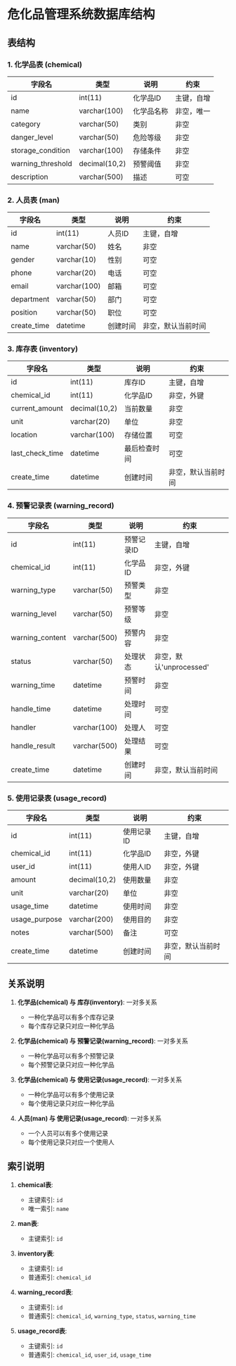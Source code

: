 # 危化品管理系统数据库结构

## 表结构

### 1. 化学品表 (chemical)
| 字段名 | 类型 | 说明 | 约束 |
|-------|------|------|------|
| id | int(11) | 化学品ID | 主键，自增 |
| name | varchar(100) | 化学品名称 | 非空，唯一 |
| category | varchar(50) | 类别 | 非空 |
| danger_level | varchar(50) | 危险等级 | 非空 |
| storage_condition | varchar(100) | 存储条件 | 非空 |
| warning_threshold | decimal(10,2) | 预警阈值 | 非空 |
| description | varchar(500) | 描述 | 可空 |

### 2. 人员表 (man)
| 字段名 | 类型 | 说明 | 约束 |
|-------|------|------|------|
| id | int(11) | 人员ID | 主键，自增 |
| name | varchar(50) | 姓名 | 非空 |
| gender | varchar(10) | 性别 | 可空 |
| phone | varchar(20) | 电话 | 可空 |
| email | varchar(100) | 邮箱 | 可空 |
| department | varchar(50) | 部门 | 可空 |
| position | varchar(50) | 职位 | 可空 |
| create_time | datetime | 创建时间 | 非空，默认当前时间 |

### 3. 库存表 (inventory)
| 字段名 | 类型 | 说明 | 约束 |
|-------|------|------|------|
| id | int(11) | 库存ID | 主键，自增 |
| chemical_id | int(11) | 化学品ID | 非空，外键 |
| current_amount | decimal(10,2) | 当前数量 | 非空 |
| unit | varchar(20) | 单位 | 非空 |
| location | varchar(100) | 存储位置 | 可空 |
| last_check_time | datetime | 最后检查时间 | 可空 |
| create_time | datetime | 创建时间 | 非空，默认当前时间 |

### 4. 预警记录表 (warning_record)
| 字段名 | 类型 | 说明 | 约束 |
|-------|------|------|------|
| id | int(11) | 预警记录ID | 主键，自增 |
| chemical_id | int(11) | 化学品ID | 非空，外键 |
| warning_type | varchar(50) | 预警类型 | 非空 |
| warning_level | varchar(50) | 预警等级 | 非空 |
| warning_content | varchar(500) | 预警内容 | 非空 |
| status | varchar(50) | 处理状态 | 非空，默认'unprocessed' |
| warning_time | datetime | 预警时间 | 非空 |
| handle_time | datetime | 处理时间 | 可空 |
| handler | varchar(100) | 处理人 | 可空 |
| handle_result | varchar(500) | 处理结果 | 可空 |
| create_time | datetime | 创建时间 | 非空，默认当前时间 |

### 5. 使用记录表 (usage_record)
| 字段名 | 类型 | 说明 | 约束 |
|-------|------|------|------|
| id | int(11) | 使用记录ID | 主键，自增 |
| chemical_id | int(11) | 化学品ID | 非空，外键 |
| user_id | int(11) | 使用人ID | 非空，外键 |
| amount | decimal(10,2) | 使用数量 | 非空 |
| unit | varchar(20) | 单位 | 非空 |
| usage_time | datetime | 使用时间 | 非空 |
| usage_purpose | varchar(200) | 使用目的 | 非空 |
| notes | varchar(500) | 备注 | 可空 |
| create_time | datetime | 创建时间 | 非空，默认当前时间 |

## 关系说明

1. **化学品(chemical) 与 库存(inventory)**: 一对多关系
   - 一种化学品可以有多个库存记录
   - 每个库存记录只对应一种化学品

2. **化学品(chemical) 与 预警记录(warning_record)**: 一对多关系
   - 一种化学品可以有多个预警记录
   - 每个预警记录只对应一种化学品

3. **化学品(chemical) 与 使用记录(usage_record)**: 一对多关系
   - 一种化学品可以有多个使用记录
   - 每个使用记录只对应一种化学品

4. **人员(man) 与 使用记录(usage_record)**: 一对多关系
   - 一个人员可以有多个使用记录
   - 每个使用记录只对应一个使用人

## 索引说明

1. **chemical表**:
   - 主键索引: `id`
   - 唯一索引: `name`

2. **man表**:
   - 主键索引: `id`

3. **inventory表**:
   - 主键索引: `id`
   - 普通索引: `chemical_id`

4. **warning_record表**:
   - 主键索引: `id`
   - 普通索引: `chemical_id`, `warning_type`, `status`, `warning_time`

5. **usage_record表**:
   - 主键索引: `id`
   - 普通索引: `chemical_id`, `user_id`, `usage_time` 